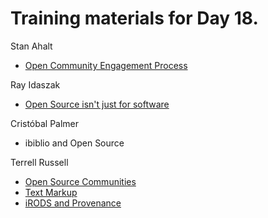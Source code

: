 # Training materials for Day 18. #

Stan Ahalt
- [Open Community Engagement Process](StaniEMSsPresentation2_hs.pptx)

Ray Idaszak
- [Open Source isn't just for software](Idaszak_OSS_OpenSource.pptx)

Cristóbal Palmer
- ibiblio and Open Source

Terrell Russell
- [Open Source Communities](open-source-communities.html)
- [Text Markup](text-markup.html)
- [iRODS and Provenance](irods-and-provenance.html)

